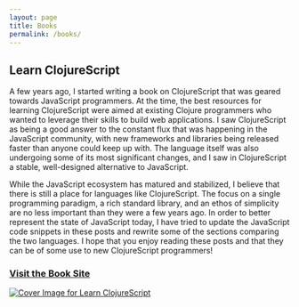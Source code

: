 ```yaml
---
layout: page
title: Books
permalink: /books/
---
```


<a name="learn-clojurescript">

## Learn ClojureScript

A few years ago, I started writing a book on ClojureScript that was geared towards JavaScript
programmers. At the time, the best resources for learning ClojureScript were aimed at existing
Clojure programmers who wanted to leverage their skills to build web applications. I saw
ClojureScript as being a good answer to the constant flux that was happening in the JavaScript
community, with new frameworks and libraries being released faster than anyone could keep up
with. The language itself was also undergoing some of its most significant changes, and I saw
in ClojureScript a stable, well-designed alternative to JavaScript.

While the JavaScript ecosystem has matured and stabilized, I believe that there is still a place
for languages like ClojureScript. The focus on a single programming paradigm, a rich standard
library, and an ethos of simplicity are no less important than they were a few years ago. In order
to better represent the state of JavaScript today, I have tried to update the JavaScript code
snippets in these posts and rewrite some of the sections comparing the two languages. I hope that
you enjoy reading these posts and that they can be of some use to new ClojureScript programmers!

<a href="https://www.learn-clojurescript.com">
    <h3>Visit the Book Site</h3>
    <img src="https://www.learn-clojurescript.com/img/learn-clojurescript-cover.jpg" alt="Cover Image for Learn ClojureScript" />
</a>